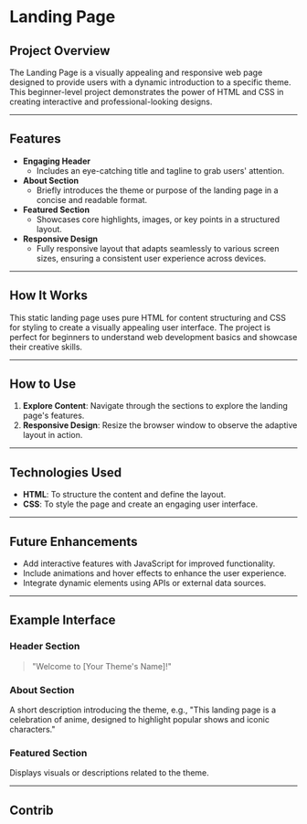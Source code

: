 # Landing Page

## Project Overview
The Landing Page is a visually appealing and responsive web page designed to provide users with a dynamic introduction to a specific theme. This beginner-level project demonstrates the power of HTML and CSS in creating interactive and professional-looking designs.

---

## Features
- **Engaging Header**
  - Includes an eye-catching title and tagline to grab users' attention.
- **About Section**
  - Briefly introduces the theme or purpose of the landing page in a concise and readable format.
- **Featured Section**
  - Showcases core highlights, images, or key points in a structured layout.
- **Responsive Design**
  - Fully responsive layout that adapts seamlessly to various screen sizes, ensuring a consistent user experience across devices.

---

## How It Works
This static landing page uses pure HTML for content structuring and CSS for styling to create a visually appealing user interface. The project is perfect for beginners to understand web development basics and showcase their creative skills.

---

## How to Use
1. **Explore Content**: Navigate through the sections to explore the landing page's features.
2. **Responsive Design**: Resize the browser window to observe the adaptive layout in action.

---

## Technologies Used
- **HTML**: To structure the content and define the layout.
- **CSS**: To style the page and create an engaging user interface.

---

## Future Enhancements
- Add interactive features with JavaScript for improved functionality.
- Include animations and hover effects to enhance the user experience.
- Integrate dynamic elements using APIs or external data sources.

---

## Example Interface

### Header Section
> "Welcome to [Your Theme's Name]!"

### About Section
A short description introducing the theme, e.g., "This landing page is a celebration of anime, designed to highlight popular shows and iconic characters."

### Featured Section
Displays visuals or descriptions related to the theme.

---

## Contrib
